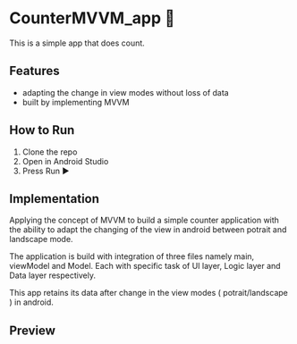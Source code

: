 # CounterMVVM_app 🚀

This is a simple app that does count.

## Features
- adapting the change in view modes without loss of data
- built by implementing MVVM 

## How to Run
1. Clone the repo
2. Open in Android Studio
3. Press Run ▶️

## Implementation
Applying the concept of MVVM to build a simple counter application with the ability to adapt the changing of the view in android between potrait and landscape mode. 

The application is build with integration of three files namely main, viewModel and Model.
Each with specific task of UI layer, Logic layer and Data layer respectively.

This app retains its data after change in the view modes ( potrait/landscape ) in android.


## Preview
